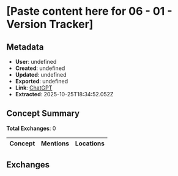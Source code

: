# \[Paste content here for 06 - 01 - Version Tracker\]

## Metadata

- **User**: undefined
- **Created**: undefined
- **Updated**: undefined
- **Exported**: undefined
- **Link**: [ChatGPT](undefined)
- **Extracted**: 2025-10-25T18:34:52.052Z

## Concept Summary

**Total Exchanges**: 0

| Concept | Mentions | Locations |
|---------|----------|----------|

## Exchanges

